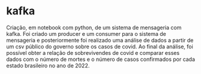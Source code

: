 # kafka
Criação, em notebook com python, de um sistema de mensageria com kafka. Foi criado um producer e um consumer para o sistema de mensageria e posteriormente foi realizado uma análise de dados a partir de um csv público do governo sobre os casos de covid. Ao final da análise, foi possível obter a relação de sobrevivendes de covid e comparar esses dados com o número de mortes e o número de casos confirmados por cada estado brasileiro no ano de 2022. 
